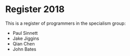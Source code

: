 # Register 2018

This is a register of programmers in the specialism group:
* Paul Sinnett
* Jake Jiggins
* Qian Chen
* John Bates
